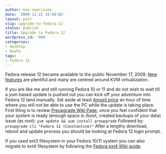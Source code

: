 ```yaml
---
author: max-veprinsky
date: '2009-11-22 15:58:02'
layout: post
slug: upgrade-to-fedora-12
status: publish
title: Upgrade to Fedora 12
wordpress_id: '994'
categories:
- desktop
- HowTo
tags:
- Fedora 12
---
```


Fedora release 12 became available to the public November 17, 2009. [New features](http://fedoraproject.org/wiki/Releases/12/FeatureList) are plentiful and many are centred around KVM virtualization.

If you are like me and still running Fedora 10 or 11 and do not wish to wait till a yum based update is pushed out you can kick off your adventure into Fedora 12 land manually. Set aside at least [Amoxil price](http://antibiotics-shop.com/item.php?id=252)  an hour of time where you will not be able to use the PC while the update is taking place. First thing is to review [Preupgrade Wiki Page](http://fedoraproject.org/wiki/PreUpgrade), once you feel confident that your system is ready (enough space in /boot, created backups of your data) issue (as root):
`yum update && yum install preupgrade`
Followed by:
`preupgrade-cli "Fedora 12 (Constantine)"`
After a lengthy download, reboot and update process you should be looking at Fedora 12 login prompt. 

If you used ext3 filesystem in your Fedora 10/11 system you can also migrate to ext4 filesystem by following the [Fedora ext4 Wiki guide](https://fedoraproject.org/wiki/Ext4_in_Fedora_11).
